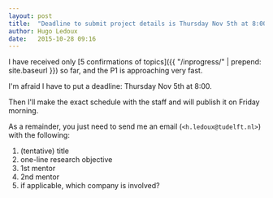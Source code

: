 ```yaml
---
layout: post
title:  "Deadline to submit project details is Thursday Nov 5th at 8:00"
author: Hugo Ledoux
date:   2015-10-28 09:16
---
```


I have received only [5 confirmations of topics]({{ "/inprogress/" | prepend: site.baseurl }}) so far, and the P1 is approaching very fast.

I'm afraid I have to put a deadline: Thursday Nov 5th at 8:00.

Then I'll make the exact schedule with the staff and will publish it on Friday morning.

As a remainder, you just need to send me an email (`<h.ledoux@tudelft.nl>`) with the following:

  1. (tentative) title
  2. one-line research objective 
  3. 1st mentor
  4. 2nd mentor
  5. if applicable, which company is involved?
























